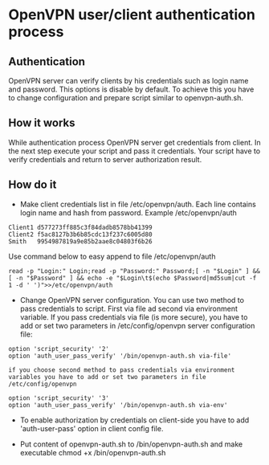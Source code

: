 OpenVPN user/client authentication process
==========================================

Authentication
--------------
OpenVPN server can verify clients by his credentials such as login name and password. This options is disable by default. 
To achieve this you have to change configuration and prepare script similar to openvpn-auth.sh.

How it works
------------
While authentication process OpenVPN server get credentials from client. In the next step execute your script and pass it credentials. Your script have to verify credentials and return to server authorization result. 

How do it
---------
* Make client credentials list in file /etc/openvpn/auth. Each line contains login name and hash from password.
Example /etc/openvpn/auth
```
Client1 d577273ff885c3f84dadb8578bb41399
Client2 f5ac8127b3b6b85cdc13f237c6005d80
Smith   9954987819a9e85b2aae8c04803f6b26
```
Use command below to easy append to file /etc/openvpn/auth
```shell
read -p "Login:" Login;read -p "Password:" Password;[ -n "$Login" ] && [ -n "$Password" ] && echo -e "$Login\t$(echo $Password|md5sum|cut -f 1 -d ' ')">>/etc/openvpn/auth
```

* Change OpenVPN server configuration. You can use two method to pass credentials to script. First via file ad second via environment variable.
	If you pass credentials via file (is more secure), you have to add or set two parameters in /etc/config/openvpn server configuration file:
```
option 'script_security' '2'
option 'auth_user_pass_verify' '/bin/openvpn-auth.sh via-file'
```
	if you choose second method to pass credentials via environment variables you have to add or set two parameters in file /etc/config/openvpn
```
option 'script_security' '3'
option 'auth_user_pass_verify' '/bin/openvpn-auth.sh via-env'
```
* To enable authorization by credentials on client-side you have to add 'auth-user-pass' option in client config file.
	
* Put content of openvpn-auth.sh to /bin/openvpn-auth.sh and make executable chmod +x /bin/openvpn-auth.sh 
